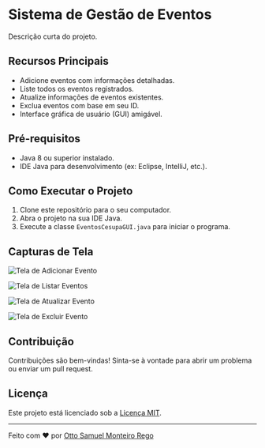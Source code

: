 # Sistema de Gestão de Eventos

Descrição curta do projeto.

## Recursos Principais

- Adicione eventos com informações detalhadas.
- Liste todos os eventos registrados.
- Atualize informações de eventos existentes.
- Exclua eventos com base em seu ID.
- Interface gráfica de usuário (GUI) amigável.

## Pré-requisitos

- Java 8 ou superior instalado.
- IDE Java para desenvolvimento (ex: Eclipse, IntelliJ, etc.).

## Como Executar o Projeto

1. Clone este repositório para o seu computador.
2. Abra o projeto na sua IDE Java.
3. Execute a classe `EventosCesupaGUI.java` para iniciar o programa.

## Capturas de Tela

![Tela de Adicionar Evento](screenshots/adicionar-evento.png)

![Tela de Listar Eventos](screenshots/listar-eventos.png)

![Tela de Atualizar Evento](screenshots/atualizar-evento.png)

![Tela de Excluir Evento](screenshots/excluir-evento.png)

## Contribuição

Contribuições são bem-vindas! Sinta-se à vontade para abrir um problema ou enviar um pull request.

## Licença

Este projeto está licenciado sob a [Licença MIT](LICENSE).

---

Feito com ❤️ por [Otto Samuel Monteiro Rego](https://github.com/ottosamuel01)
